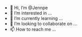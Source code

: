 - 👋 Hi, I’m @Jennpe
- 👀 I’m interested in ...
- 🌱 I’m currently learning ...
- 💞️ I’m looking to collaborate on ...
- 📫 How to reach me ...

<!---
Jennpe/Jennpe is a ✨ special ✨ repository because its `README.md` (this file) appears on your GitHub profile.
You can click the Preview link to take a look at your changes.
--->
